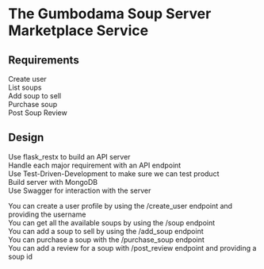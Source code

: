 # The Gumbodama Soup Server Marketplace Service
 
 
## Requirements
Create user\
List soups\
Add soup to sell\
Purchase soup\
Post Soup Review
 
 
## Design
Use flask_restx to build an API server\
Handle each major requirement with an API endpoint\
Use Test-Driven-Development to make sure we can test product\
Build server with MongoDB\
Use Swagger for interaction with the server

You can create a user profile by using the /create_user endpoint and providing the username\
You can get all the available soups by using the /soup endpoint\
You can add a soup to sell by using the /add_soup endpoint\
You can purchase a soup with the /purchase_soup endpoint\
You can add a review for a soup with /post_review endpoint and providing a soup id
